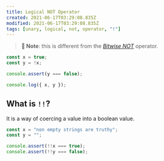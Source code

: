 ```yaml
---
title: Logical NOT Operator
created: 2021-06-17T03:29:08.835Z
modified: 2021-06-17T03:29:08.835Z
tags: [unary, logical, not, operator, "!"]
---
```


> **📝 Note**: this is different from the [_Bitwise NOT_](/JavaScript/operator/bitwise-NOT) operator.

```js
const x = true;
const y = !x;

console.assert(y === false);

console.log({ x, y });
```

## What is `!!`?

It is a way of coercing a value into a boolean value.

```js
const x = "non empty strings are truthy";
const y = "";

console.assert(!!x === true);
console.assert(!!y === false);
```
